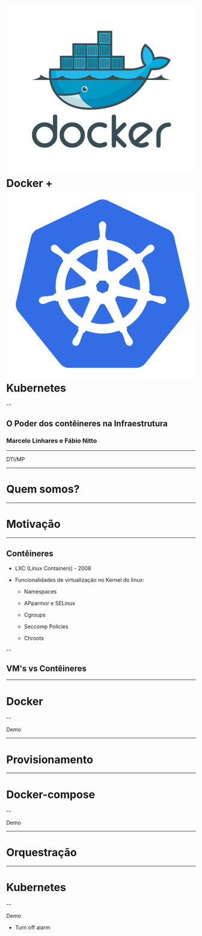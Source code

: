 
# ![Docker](images/docker.png) <!-- .element: width="250" height="250" style="border:none; background:none; box-shadow:none"--> Docker + ![Kubernetes](images/kubernetes.png) <!-- .element: width="200" height="200" style="border:none; background:none; box-shadow:none"--> Kubernetes

--

## O Poder dos contêineres na Infraestrutura
### Marcelo Linhares e Fábio Nitto

--------------------------------------------

DTI/MP

---

# Quem somos?

---

# Motivação

---

## Contêineres

- LXC (Linux Containers) - 2008

- Funcionalidades de virtualização no Kernel do linux: 

  - Namespaces

  - APparmor e SELinux

  - Cgroups

  - Seccomp Policies

  - Chroots

--

## VM's vs Contêineres

---

# Docker

--

Demo

---

# Provisionamento

---

# Docker-compose

--

Demo

---

# Orquestração

---

# Kubernetes

--

Demo

- Turn off alarm <!-- .element: class="fragment" data-fragment-index="2" -->
